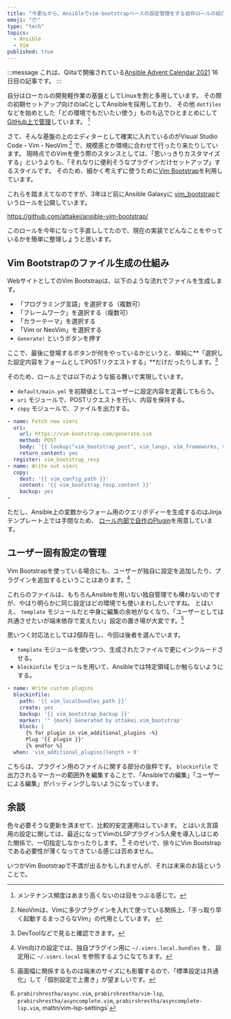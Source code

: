 ```yaml
---
title: "今更ながら、Ansibleでvim-bootstrapベースの設定管理をする自作ロールの紹介をする"
emoji: "📦"
type: "tech"
topics:
  - Ansible
  - Vim
published: true
---
```


:::message
これは、Qiitaで開催されている[Ansible Advent Calendar 2021](https://qiita.com/advent-calendar/2021/ansible) 16日目の記事です。
:::


自分はローカルの開発軽作業の基盤としてLinuxを割と多用しています。
その際の初期セットアップ向けのIaCとしてAnsibleを採用しており、
その他 `dotfiles` などを始めとした「どの環境でもだいたい使う」ものも込でひとまとめにして [GitHub上で管理](https://github.com/attakei/workstation)しています。 [^1]

さて、そんな基盤の上のエディターとして確実に入れているのがVisual Studio Code・Vim・NeoVim [^2] で、規模感とか環境に合わせて行ったり来たりしています。
現時点でのVimを使う際のスタンスとしては、「思いっきりカスタマイズする」というよりも、「それなりに便利そうなプラグインだけセットアップ」するスタイルです。
そのため、細かく考えずに使うために[Vim Bootstrap](https://vim-bootstrap.com/)を利用しています。


これらを踏まえてなのですが、3年ほど前にAnsible Galaxyに [vim_bootstrap](https://galaxy.ansible.com/attakei/vim_bootstrap)というロールを公開しています。

https://github.com/attakei/ansible-vim-bootstrap/

このロールを今年になって手直ししてたので、現在の実装でどんなことをやっているかを簡単に整理しょうと思います。

[^1]: メンテナンス頻度はあまり高くないのは目をつぶる感じで。
[^2]: NeoVimは、Vimに多少プラグインを入れて使っている関係上、「手っ取り早く起動するまっさらなVim」の代用としています。 [^3]
[^3]: `vim --clean`あたりを使ってない理由は特にないです。

## Vim Bootstrapのファイル生成の仕組み

WebサイトとしてのVim Bootstrapは、以下のような流れでファイルを生成します。

- 「プログラミング言語」を選択する（複数可）
- 「フレームワーク」を選択する（複数可）
- 「カラーテーマ」を選択する
- 「Vim or NeoVim」を選択する
- `Generate!` というボタンを押す

ここで、最後に登場するボタンが何をやっているかというと、単純に**「選択した設定内容をフォームとしてPOSTリクエストする」**だけだったりします。[^4]

そのため、ロール上では以下のような振る舞いで実現しています。

-  `default/main.yml` を初期値としてユーザーに設定内容を定義してもらう。
- `uri` モジュールで、POSTリクエストを行い、内容を保持する。
- `copy` モジュールで、ファイルを出力する。

```yaml:tasks/main.yml
- name: Fetch new vimrc
  uri:
    url: https://vim-bootstrap.com/generate.vim
    method: POST
    body: '{{ lookup("vim_bootstrap_post", vim_langs, vim_frameworks, vim_theme, vim_command)|urlencode }}'
    return_content: yes
  register: vim_bootstrap_resp
- name: Write out vimrc
  copy:
    dest: '{{ vim_config_path }}'
    content: '{{ vim_bootstrap_resp.content }}'
    backup: yes
-
```

ただし、Ansible上の変数からフォーム用のクエリボディーを生成するのはJinjaテンプレート上では手間なため、
[ロール内部で自作のPlugin](https://github.com/attakei/ansible-vim-bootstrap/blob/master/lookup_plugins/vim_bootstrap_post.py)を用意しています。

[^4]: DevToolなどで見ると確認できます。

## ユーザー固有設定の管理

Vim Bootstrapを使っている場合にも、ユーザーが独自に設定を追加したり、プラグインを追加するということはあります。[^5]

これらのファイルは、もちろんAnsibleを用いない独自管理でも構わないのですが、やはり明らかに同じ設定はどの環境でも使いまわしたいですね。
とはいえ、 `template` モジュールだと中身に編集の余地がなくなり、「ユーザーとしては共通させたいが端末依存で変えたい」設定の置き場が大変です。[^6]

思いつく対応法としては2個存在し、今回は後者を選んでいます。

- `template` モジュールを使いつつ、生成されたファイルで更にインクルードさせる。
- `blockinfile` モジュールを用いて、Ansibleでは特定領域しか触らないようにする。

```yaml:tasks/main.yml
- name: Write custom plugins
  blockinfile:
    path: '{{ vim_localbundles_path }}'
    create: yes
    backup: '{{ vim_bootstrap_backup }}'
    marker: '" {mark} Generated by attakei.vim_bootstrap'
    block: |
      {% for plugin in vim_additional_plugins -%}
      Plug '{{ plugin }}'
      {% endfor %}
  when: 'vim_additional_plugins|length > 0'
```

こちらは、プラグイン用のファイルに関する部分の抜粋です。
 `blockinfile` で出力されるマーカーの範囲外を編集することで、「Ansibleでの編集」「ユーザーによる編集」がバッティングしないようになっています。

[^5]: Vim向けの設定では、独自プラグイン用に `~/.vimrc.local.bundles` を、 設定用に `~/.vimrc.local` を参照するようになてちます。
[^6]: 画面幅に関係するものは端末のサイズにも影響するので、「標準設定は共通化」して「個別設定で上書き」が望ましいです。

## 余談

色々必要そうな更新を済ませて、比較的安定運用はしています。
とはいえ言語用の設定に関しては、最近になってVimのLSPプラグイン5人衆を導入しはじめた関係で、一切指定しなかったりします。 [^7]
そのせいで、徐々にVim Bootstrapである必要性が薄くなってきている感じは否めません。

いつかVim Bootstrapで不満が出るかもしれませんが、それは未来のお話ということで。

[^7]: `prabirshrestha/async.vim`, `prabirshrestha/vim-lsp`, `prabirshrestha/asyncomplete.vim`, `prabirshrestha/asyncomplete-lsp.vim`,  mattn/vim-lsp-settings`
 
